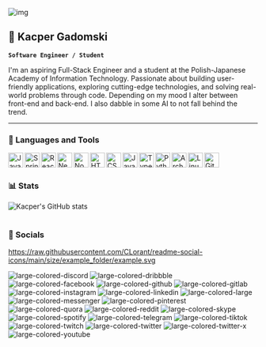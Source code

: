 ![img](https://i.imgur.com/rtlSYPr.png)

## 🚀 Kacper Gadomski

**`Software Engineer / Student`**

I'm an aspiring Full-Stack Engineer and a student at the Polish-Japanese Academy of Information Technology. Passionate about building user-friendly applications, exploring cutting-edge technologies, and solving real-world problems through code. Depending on my mood I alter between front-end and back-end. I also dabble in some AI to not fall behind the trend.

---

### 🧰 Languages and Tools

<img align="left" alt="Java" width="30px" src="https://cdn.jsdelivr.net/gh/devicons/devicon@latest/icons/java/java-original.svg" />
<img align="left" alt="Spring" width="30px" src="https://cdn.jsdelivr.net/gh/devicons/devicon@latest/icons/spring/spring-original.svg" />     
<img align="left" alt="React" width="30px" src="https://cdn.jsdelivr.net/gh/devicons/devicon@latest/icons/react/react-original.svg" />
<img align="left" alt="NextJS" width="30px" src="https://cdn.jsdelivr.net/gh/devicons/devicon@latest/icons/nextjs/nextjs-plain.svg" />      
<img align="left" alt="NodeJS" width="30px" src="https://cdn.jsdelivr.net/gh/devicons/devicon@latest/icons/nodejs/nodejs-original.svg" />
<img align="left" alt="HTML5" width="30px" src="https://cdn.jsdelivr.net/gh/devicons/devicon@latest/icons/html5/html5-plain.svg" />       
<img align="left" alt="CSS3" width="30px" src="https://cdn.jsdelivr.net/gh/devicons/devicon@latest/icons/css3/css3-plain.svg" />
<img align="left" alt="JavaScript" width="30px" src="https://cdn.jsdelivr.net/gh/devicons/devicon@latest/icons/javascript/javascript-plain.svg" />
<img align="left" alt="TypeScript" width="30px" src="https://cdn.jsdelivr.net/gh/devicons/devicon@latest/icons/typescript/typescript-plain.svg" />
<img align="left" alt="Python" width="30px" src="https://cdn.jsdelivr.net/gh/devicons/devicon@latest/icons/python/python-original.svg" />   
<img align="left" alt="Arch" width="30px" src="https://cdn.jsdelivr.net/gh/devicons/devicon@latest/icons/archlinux/archlinux-original.svg" />
<img align="left" alt="Linux" width="30px" src="https://cdn.jsdelivr.net/gh/devicons/devicon@latest/icons/linux/linux-original.svg" />
<img align="left" alt="Git" width="30px" src="https://cdn.jsdelivr.net/gh/devicons/devicon@latest/icons/git/git-original.svg" />
<br />

#

### 📊 Stats

![Kacper's GitHub stats](https://github-readme-stats.vercel.app/api?username=k4cper-g&show_icons=true&theme=dark)

#

### 📱 Socials

https://raw.githubusercontent.com/CLorant/readme-social-icons/main/size/example_folder/example.svg

![large-colored-discord](large/colored/discord.svg)
![large-colored-dribbble](large/colored/dribbble.svg)
![large-colored-facebook](large/colored/facebook.svg)
![large-colored-github](large/colored/github.svg)
![large-colored-gitlab](large/colored/gitlab.svg)
![large-colored-instagram](large/colored/instagram.svg)
![large-colored-linkedin](large/colored/linkedin.svg)
![large-colored-large](large/colored/medium.svg)
![large-colored-messenger](large/colored/messenger.svg)
![large-colored-pinterest](large/colored/pinterest.svg)
![large-colored-quora](large/colored/quora.svg)
![large-colored-reddit](large/colored/reddit.svg)
![large-colored-skype](large/colored/skype.svg)
![large-colored-spotify](large/colored/spotify.svg)
![large-colored-telegram](large/colored/telegram.svg)
![large-colored-tiktok](large/colored/tiktok.svg)
![large-colored-twitch](large/colored/twitch.svg)
![large-colored-twitter](large/colored/twitter.svg)
![large-colored-twitter-x](large/colored/twitter-x.svg)
![large-colored-youtube](large/colored/youtube.svg)

